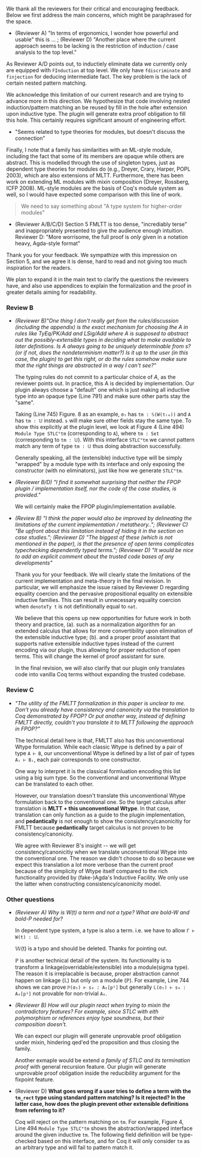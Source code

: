 We thank all the reviewers for their critical and encouraging feedback.
Below we first address the main concerns, which might be paraphrased for the space.

* (Reviewer A) "In terms of ergonomics, I wonder how powerful and usable" this is ... ; (Reviewer D) "Another place where the current approach seems to be lacking is the restriction of induction / case analysis to the top level."


As Reviewer A/D points out, to inductiely eliminate data we currently only are equipped with `FInduction` at top level. We only have `fdiscriminate` and `finjection` for deducing intermediate fact. The key problem is the lack of certain nested pattern matching.

<!-- The idea is 
    fill in the new hole once pattern matching needs to extend the clauses
    lifting nested induction to top level is not necessary
 -->

We acknowledge this limitation of our current research and are trying to advance more in this direction. We hypothesize that code involving nested induction/pattern matching an be reused by fill in the hole after extension upon inductive type. The plugin will generate extra proof obligation to fill this hole. This certainly requires significant amount of engineering effort.



* "Seems related to type theories for modules, but doesn't discuss the connection"
  
Finally, I note that a family has similarities with an ML-style module,
including the fact that some of its members are opaque while others are
abstract. This is modelled through the use of singleton types, just as
dependent type theories for modules do (e.g., Dreyer, Crary, Harper, POPL
2003), which are also extensions of MLTT. Furthermore, there has been work on
extending ML modules with mixin composition (Dreyer, Rossberg, ICFP 2008).
ML-style modules are the basis of Coq's module system as well, so I would have
expected some comparison with this line of work.

  > We need to say something about "A type system for higher-order modules"



* (Reviewer A/B/C/D) Section 5 FMLTT is too dense, "incrediably terse" and inappropriately presented to give the audience enough intuition. Reviewer D: "More worrisome, the full proof is *only* given in a notation heavy, Agda-style format"



Thank you for your feedback. 
We sympathize with this impression on Section 5, and we agree it is dense, hard to read and not giving too much inspiration for the readers.

We plan to expand it in the main text to clarify the questions the reviewers have, and also use appendices to explain the formalization and the proof in greater details aiming for readability. 





### Review B

* *(Reviewer B)"One thing I don't really get from the rules/discussion (including the
  appendix) is the exact mechanism for choosing the A in rules like TyEq/PK/Add
  and LSig/Add where A is supposed to abstract out the possibly-extensible types
  in deciding what to make available to later definitions. Is A always going to
  be uniquely determinable from s? (or if not, does the nondeterminism matter?)
  Is it up to the user (in this case, the plugin) to get this right, or do the
  rules somehow make sure that the right things are abstracted in a way I can't
  see?"*
  
  The typing rules do not commit to a particular choice of $A$, as the reviewer
  points out.
  In practice, this A is decided by implementation. Our plugin always choose a "default" one which is just making all inductive type into an opaque type (Line 791) and make sure other parts stay the "same".

  Taking (Line 745) Figure. 8 as an example, `σ₅` has `tm : 𝕊(W(τₜₘ))` and `A`
  has `tm : 𝕌` instead. `s` will make sure other fields stay the same type. To
  show this explicitly at the plugin level, we look at Figure 4 (Line 494)
  `Module Type STLC°tm` (corresponding to `A`), where `tm : Set` (corresponding
  to `tm : 𝕌`). With this interface `STLC°tm` we cannot pattern match any term
  of type `tm : 𝕌` thus doing abstraction successfully.

  Generally speaking, all the (extensible) inductive type will be simply
  "wrapped" by a module type with its interface and only exposing the
  constructor (with no eliminators), just like how we generate `STLC°tm`.
  

* *(Reviewer B/D) "I find it somewhat surprising that neither the FPOP plugin / implementation
  itself, nor the code of the case studies, is provided."*

  We will certainly make the FPOP plugin/implementation available.

* *(Review B) "I think the paper would also be improved by delineating the limitations of the
  current implementation / metatheory.."; (Reviewer C) "Be upfront about this limitation instead of hiding it in the section on case studies."; (Reviewer D) "The biggest of these (which is not mentioned in the paper), is that the presence of open terms complicates typechecking dependently typed terms."; (Reviewer D) "It would be nice to add an explicit comment about the trusted code bases of any developments"*

  Thank you for your feedback. We will clearly state the limitations of the
  current implementation and meta-theory in the final revision. In particular,
  we will emphasize the issue raised by Reviewer D regarding equality coercion
  and the pervasive propositional equality on extensible inductive families.
  This can result in unnecessary equality coercion when `denoteTy t` is not
  definitionally equal to `nat`.

  We believe that this opens up new opportunities for future work in both theory
  and practice, (a). such as a normalization algorithm for an extended calculus
  that allows for more convertibility upon elimination of the extensible
  inductive type; (b). and a proper proof assistant that supports native
  extensible inductive types instead of the current encoding via our plugin,
  thus allowing for proper reduction of open terms. This will change the kernel
  of proof assistant for sure. 

  In the final revision, we will also clarify that our plugin only translates
  code into vanilla Coq terms without expanding the trusted codebase.
  

### Review C

* *"The utility of the FMLTT formalization in this paper is unclear to me. Don't
  you already have consistency and canonicity via the translation to Coq
  demonstrated by FPOP? Or put another way, instead of defining FMLTT directly,
  couldn't you translate it to MLTT following the approach in FPOP?"*

  The technical detail here is that, FMLTT also has this unconventional Wtype
  formulation. While each classic Wtype is defined by a pair of type `A ⊢ B`,
  our unconventional Wtype is defined by a list of pair of types `Aᵢ ⊢ Bᵢ`, each
  pair corresponds to one constructor. 

  One way to interpret it is the classical formluation encoding this list using
  a big sum type. So the conventional and unconventional Wtype can be translated
  to each other. 

  However, our translation doesn't translate this unconventional Wtype
  formulation back to the conventional one. So the target calculus after
  translation is **MLTT + this unconventional Wtype**. In that case, translation
  can only function as a guide to the plugin implementation, and
  **pedantically** is not enough to show the consistency/canonicitiy for FMLTT
  because **pedantically** target calculus is not proven to be
  consistency/canonicity.

  We agree with Reviewer B's insight -- we will get consistency/canonicitiy when
  we translate unconventional Wtype into the conventional one. The reason we
  didn't choose to do so because we expect this translation a lot more verbose
  than the current proof because of the simplicity of Wtype itself compared to
  the rich functionality provided by (fake-)Agda's Inductive Facility. We only
  use the latter when constructing consistency/canonicity model.



### Other questions

* *(Reviewer A) Why is W(t) a term and not a type? What are bold-W and bold-P needed for?*

  In dependent type system, a type is also a term. i.e. we have to allow `Γ ⊢ W(t) : 𝕌`. 

  𝕎(t) is a typo and should be deleted. Thanks for pointing out.

  ℙ is another technical detail of the system. Its functionality is to transform
  a linkage(overridable/extensible) into a module(sigma type). The reason it is
  irreplacable is because, proper abstraction cannot happen on linkage (𝕃) but
  only on a module (ℙ). For example, Line 744 shows we can prove `ℙ(σ₅) ⊢ s₆ :
  A₆[p¹]` but generally `𝕃(σ₅) ⊢ s₆ : A₆[p¹]` not provable for non-trivial
  `A₆`. 


* *(Reviewer B) How will our plugin react when trying to mixin the contradictory features? For example, since STLC with eith polymorphism or references enjoy type soundness, but their composition doesn't.*

  We can expect our plugin will generate unprovable proof obligation under
  mixin, hindering qed'ed the proposition and thus closing the family.
  
  Another exmaple would be extend *a family of STLC and its termination proof*
  with general recursion feature. Our plugin will generate unprovable proof
  obligation inside the reducibility argument for the fixpoint feature.  

* (Reviewer D) **What goes wrong if a user tries to define a term with the `tm_rect` type using standard pattern matching? Is it rejected? In the latter case, how does the plugin prevent other extensible definitions from referring to it?**

  Coq will reject on the pattern matching on `tm`. For example, Figure 4, Line
  494 `Module Type STLC°tm` shows the abstraction/wrapped interface around the
  given inductive `tm`. The following field definition will be type-checked
  based on this interface, and for Coq it will only consider `tm` as an
  arbitrary type and will fail to pattern match it.

<!-- I am not sure if I want to mention overridable/pins  -->